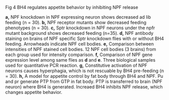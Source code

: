 Fig 4 BH4 regulates appetite behavior by inhibiting NPF release

**a,** NPF knockdown in NPF expressing neuron shows decreased ad lib feeding (n = 30). **b,** NPF receptor mutants show decreased feeding phenotypes (n = 30). **c,** Sptr knockdown in NPF neurons under the npfr mutant background shows decreased feeding (n=35). **d,** NPF antibody staining on brains of NPF specific Sptr knockdown flies with or without BH4 feeding. Arrowheads indicate NPF cell bodies. **e,** Comparison between intensities of NPF stained cell bodies. 12 NPF cell bodies (3 brains) from each group used for intensity comparison. **f,**  Comparison of NPF gene expression level among same flies as **d** and **e**. Three biological samples used for quantitative PCR reaction. **g,** Constitutive activation of NPF neurons causes hyperphagia, which is not rescuable by BH4 pre-feeding (n = 30). **h,** A model for appetite control by fat body through BH4 and NPF. Pu and pr generate PTP from GTP in fat body. PTP is transferred to brain (NPF neuron) where BH4 is generated. Increaed BH4 inhibits NPF release, which changes appetite behavior.